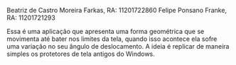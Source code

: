 Beatriz de Castro Moreira Farkas, RA: 11201722860
Felipe Ponsano Franke, RA: 11201721293


Essa é uma aplicação que apresenta uma forma geométrica que se movimenta até bater nos limites da tela, quando isso acontece ela sofre uma variação no seu ângulo de deslocamento.
A ideia é replicar de maneira simples os protetores de tela antigos do Windows.
